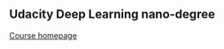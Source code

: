 ## Udacity Deep Learning nano-degree ##


[Course homepage](https://classroom.udacity.com/nanodegrees/nd101/syllabus?activePartKey=2a9dba0b-28eb-4b0e-acfa-bdcf35680d90)

